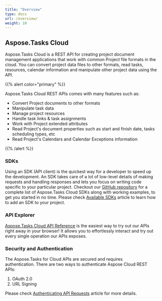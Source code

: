 ```yaml
---
title: "Overview"
type: docs
url: /overview/
weight: 10
---
```


## **Aspose.Tasks Cloud**
Aspose.Tasks Cloud is a REST API for creating project document management applications that work with common Project file formats in the cloud. You can convert project data files to other formats, read tasks, resources, calendar information and manipulate other project data using the API.

{{% alert color="primary" %}} 

Aspose.Tasks Cloud REST APIs comes with many features such as:

- Convert Project documents to other formats
- Manipulate task data
- Manage project resources
- Handle task links & task assignments
- Work with Project extended attributes
- Read Project's document properties such as start and finish date, tasks scheduling types, etc
- Read Project's Calendars and Calendar Exceptions information

{{% /alert %}} 
### **SDKs**
Using an SDK (API client) is the quickest way for a developer to speed up the development. An SDK takes care of a lot of low-level details of making requests and handling responses and lets you focus on writing code specific to your particular project. Checkout our [GitHub repository](https://github.com/aspose-tasks-cloud) for a complete list of Aspose.Tasks Cloud SDKs along with working examples, to get you started in no time. Please check [Available SDKs](/available-sdks/) article to learn how to add an SDK to your project.
### **API Explorer**
[Aspose.Tasks Cloud API Reference](https://apireference.aspose.cloud/tasks/) is the easiest way to try out our APIs right away in your browser! It allows you to effortlessly interact and try out every single operation our APIs exposes.
### **Security and Authentication**
The Aspose.Tasks for Cloud APIs are secured and requires authentication. There are two ways to authenticate Aspose Cloud REST APIs:

1. OAuth 2.0
1. URL Signing

Please check [Authenticating API Requests](https://docs.aspose.cloud/display/totalcloud/Authenticating+API+Requests) article for more details.
